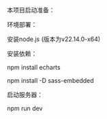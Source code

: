 本项目启动准备：

环境部署：

安装node.js (版本为v22.14.0-x64)

安装依赖：

npm install echarts 

npm install -D sass-embedded

启动服务器：

npm run dev
